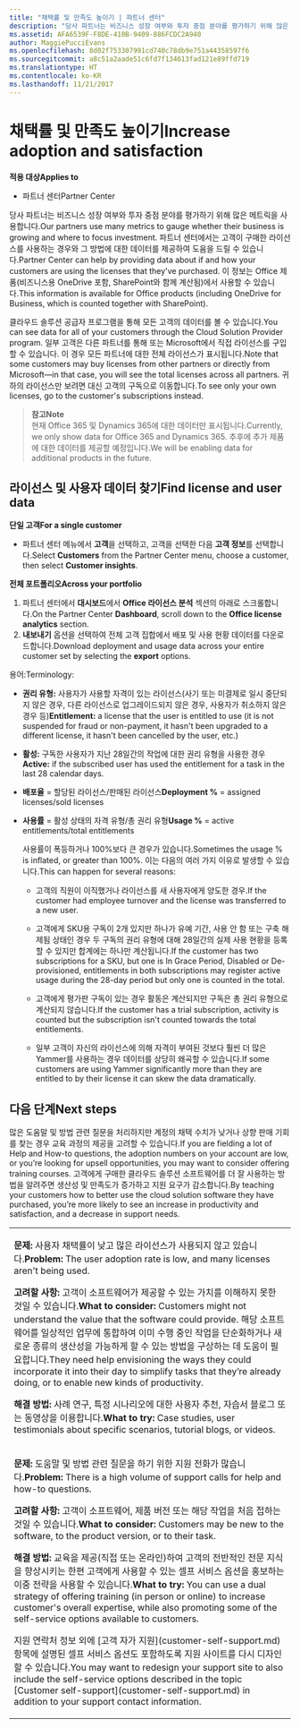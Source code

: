 ```yaml
---
title: "채택률 및 만족도 높이기 | 파트너 센터"
description: "당사 파트너는 비즈니스 성장 여부와 투자 중점 분야를 평가하기 위해 많은 메트릭을 사용합니다. 파트너 센터에서는 고객이 구매한 라이선스를 사용하는 경우와 그 방법에 대한 데이터를 제공하여 도움을 드릴 수 있습니다."
ms.assetid: AFA6539F-F8DE-410B-9409-886FCDC2A940
author: MaggiePucciEvans
ms.openlocfilehash: 8d02f753307991cd740c78db9e751a44358597f6
ms.sourcegitcommit: a8c51a2aade51c6fd7f134613fad121e89ffd719
ms.translationtype: HT
ms.contentlocale: ko-KR
ms.lasthandoff: 11/21/2017
---
```

# <a name="increase-adoption-and-satisfaction"></a><span data-ttu-id="c3df2-104">채택률 및 만족도 높이기</span><span class="sxs-lookup"><span data-stu-id="c3df2-104">Increase adoption and satisfaction</span></span>

**<span data-ttu-id="c3df2-105">적용 대상</span><span class="sxs-lookup"><span data-stu-id="c3df2-105">Applies to</span></span>**

-  <span data-ttu-id="c3df2-106">파트너 센터</span><span class="sxs-lookup"><span data-stu-id="c3df2-106">Partner Center</span></span>

<span data-ttu-id="c3df2-107">당사 파트너는 비즈니스 성장 여부와 투자 중점 분야를 평가하기 위해 많은 메트릭을 사용합니다.</span><span class="sxs-lookup"><span data-stu-id="c3df2-107">Our partners use many metrics to gauge whether their business is growing and where to focus investment.</span></span> <span data-ttu-id="c3df2-108">파트너 센터에서는 고객이 구매한 라이선스를 사용하는 경우와 그 방법에 대한 데이터를 제공하여 도움을 드릴 수 있습니다.</span><span class="sxs-lookup"><span data-stu-id="c3df2-108">Partner Center can help by providing data about if and how your customers are using the licenses that they've purchased.</span></span> <span data-ttu-id="c3df2-109">이 정보는 Office 제품(비즈니스용 OneDrive 포함, SharePoint와 함께 계산됨)에서 사용할 수 있습니다.</span><span class="sxs-lookup"><span data-stu-id="c3df2-109">This information is available for Office products (including OneDrive for Business, which is counted together with SharePoint).</span></span>

<span data-ttu-id="c3df2-110">클라우드 솔루션 공급자 프로그램을 통해 모든 고객의 데이터를 볼 수 있습니다.</span><span class="sxs-lookup"><span data-stu-id="c3df2-110">You can see data for all of your customers through the Cloud Solution Provider program.</span></span> <span data-ttu-id="c3df2-111">일부 고객은 다른 파트너를 통해 또는 Microsoft에서 직접 라이선스를 구입할 수 있습니다. 이 경우 모든 파트너에 대한 전체 라이선스가 표시됩니다.</span><span class="sxs-lookup"><span data-stu-id="c3df2-111">Note that some customers may buy licenses from other partners or directly from Microsoft—in that case, you will see the total licenses across all partners.</span></span> <span data-ttu-id="c3df2-112">귀하의 라이선스만 보려면 대신 고객의 구독으로 이동합니다.</span><span class="sxs-lookup"><span data-stu-id="c3df2-112">To see only your own licenses, go to the customer's subscriptions instead.</span></span>

>**<span data-ttu-id="c3df2-113">참고</span><span class="sxs-lookup"><span data-stu-id="c3df2-113">Note</span></span>**<br> <span data-ttu-id="c3df2-114">현재 Office 365 및 Dynamics 365에 대한 데이터만 표시됩니다.</span><span class="sxs-lookup"><span data-stu-id="c3df2-114">Currently, we only show data for Office 365 and Dynamics 365.</span></span> <span data-ttu-id="c3df2-115">추후에 추가 제품에 대한 데이터를 제공할 예정입니다.</span><span class="sxs-lookup"><span data-stu-id="c3df2-115">We will be enabling data for additional products in the future.</span></span>

## <a name="find-license-and-user-data"></a><span data-ttu-id="c3df2-116">라이선스 및 사용자 데이터 찾기</span><span class="sxs-lookup"><span data-stu-id="c3df2-116">Find license and user data</span></span>


**<span data-ttu-id="c3df2-117">단일 고객</span><span class="sxs-lookup"><span data-stu-id="c3df2-117">For a single customer</span></span>**

-   <span data-ttu-id="c3df2-118">파트너 센터 메뉴에서 **고객**을 선택하고, 고객을 선택한 다음 **고객 정보**를 선택합니다.</span><span class="sxs-lookup"><span data-stu-id="c3df2-118">Select **Customers** from the Partner Center menu, choose a customer, then select **Customer insights**.</span></span>

**<span data-ttu-id="c3df2-119">전체 포트폴리오</span><span class="sxs-lookup"><span data-stu-id="c3df2-119">Across your portfolio</span></span>**

1.  <span data-ttu-id="c3df2-120">파트너 센터에서 **대시보드**에서 **Office 라이선스 분석** 섹션의 아래로 스크롤합니다.</span><span class="sxs-lookup"><span data-stu-id="c3df2-120">On the Partner Center **Dashboard**, scroll down to the **Office license analytics** section.</span></span>
2.  <span data-ttu-id="c3df2-121">**내보내기** 옵션을 선택하여 전체 고객 집합에서 배포 및 사용 현황 데이터를 다운로드합니다.</span><span class="sxs-lookup"><span data-stu-id="c3df2-121">Download deployment and usage data across your entire customer set by selecting the **export** options.</span></span>

<span data-ttu-id="c3df2-122">용어:</span><span class="sxs-lookup"><span data-stu-id="c3df2-122">Terminology:</span></span>

-   <span data-ttu-id="c3df2-123">**권리 유형:** 사용자가 사용할 자격이 있는 라이선스(사기 또는 미결제로 일시 중단되지 않은 경우, 다른 라이선스로 업그레이드되지 않은 경우, 사용자가 취소하지 않은 경우 등)</span><span class="sxs-lookup"><span data-stu-id="c3df2-123">**Entitlement:** a license that the user is entitled to use (it is not suspended for fraud or non-payment, it hasn't been upgraded to a different license, it hasn't been cancelled by the user, etc.)</span></span>

-   <span data-ttu-id="c3df2-124">**활성:** 구독한 사용자가 지난 28일간의 작업에 대한 권리 유형을 사용한 경우</span><span class="sxs-lookup"><span data-stu-id="c3df2-124">**Active:** if the subscribed user has used the entitlement for a task in the last 28 calendar days.</span></span>

-   <span data-ttu-id="c3df2-125">**배포율** = 할당된 라이선스/판매된 라이선스</span><span class="sxs-lookup"><span data-stu-id="c3df2-125">**Deployment %** = assigned licenses/sold licenses</span></span>

-   <span data-ttu-id="c3df2-126">**사용률** = 활성 상태의 자격 유형/총 권리 유형</span><span class="sxs-lookup"><span data-stu-id="c3df2-126">**Usage %** = active entitlements/total entitlements</span></span>

    <span data-ttu-id="c3df2-127">사용률이 폭등하거나 100%보다 큰 경우가 있습니다.</span><span class="sxs-lookup"><span data-stu-id="c3df2-127">Sometimes the usage % is inflated, or greater than 100%.</span></span> <span data-ttu-id="c3df2-128">이는 다음의 여러 가지 이유로 발생할 수 있습니다.</span><span class="sxs-lookup"><span data-stu-id="c3df2-128">This can happen for several reasons:</span></span>

    -   <span data-ttu-id="c3df2-129">고객의 직원이 이직했거나 라이선스를 새 사용자에게 양도한 경우.</span><span class="sxs-lookup"><span data-stu-id="c3df2-129">If the customer had employee turnover and the license was transferred to a new user.</span></span>

    -   <span data-ttu-id="c3df2-130">고객에게 SKU용 구독이 2개 있지만 하나가 유예 기간, 사용 안 함 또는 구축 해제됨 상태인 경우 두 구독의 권리 유형에 대해 28일간의 실제 사용 현황을 등록할 수 있지만 합계에는 하나만 계산됩니다.</span><span class="sxs-lookup"><span data-stu-id="c3df2-130">If the customer has two subscriptions for a SKU, but one is In Grace Period, Disabled or De-provisioned, entitlements in both subscriptions may register active usage during the 28-day period but only one is counted in the total.</span></span>

    -   <span data-ttu-id="c3df2-131">고객에게 평가판 구독이 있는 경우 활동은 계산되지만 구독은 총 권리 유형으로 계산되지 않습니다.</span><span class="sxs-lookup"><span data-stu-id="c3df2-131">If the customer has a trial subscription, activity is counted but the subscription isn't counted towards the total entitlements.</span></span>

    -   <span data-ttu-id="c3df2-132">일부 고객이 자신의 라이선스에 의해 자격이 부여된 것보다 훨씬 더 많은 Yammer를 사용하는 경우 데이터를 상당히 왜곡할 수 있습니다.</span><span class="sxs-lookup"><span data-stu-id="c3df2-132">If some customers are using Yammer significantly more than they are entitled to by their license it can skew the data dramatically.</span></span>

## <a name="next-steps"></a><span data-ttu-id="c3df2-133">다음 단계</span><span class="sxs-lookup"><span data-stu-id="c3df2-133">Next steps</span></span>


<span data-ttu-id="c3df2-134">많은 도움말 및 방법 관련 질문을 처리하지만 계정의 채택 수치가 낮거나 상향 판매 기회를 찾는 경우 교육 과정의 제공을 고려할 수 있습니다.</span><span class="sxs-lookup"><span data-stu-id="c3df2-134">If you are fielding a lot of Help and How-to questions, the adoption numbers on your account are low, or you’re looking for upsell opportunities, you may want to consider offering training courses.</span></span> <span data-ttu-id="c3df2-135">고객에게 구매한 클라우드 솔루션 소프트웨어를 더 잘 사용하는 방법을 알려주면 생산성 및 만족도가 증가하고 지원 요구가 감소합니다.</span><span class="sxs-lookup"><span data-stu-id="c3df2-135">By teaching your customers how to better use the cloud solution software they have purchased, you’re more likely to see an increase in productivity and satisfaction, and a decrease in support needs.</span></span>

<table>
<colgroup>
<col width="100%" />
</colgroup>
<tbody>
<tr class="odd">
<td><p><span data-ttu-id="c3df2-136"><strong>문제:</strong> 사용자 채택률이 낮고 많은 라이선스가 사용되지 않고 있습니다.</span><span class="sxs-lookup"><span data-stu-id="c3df2-136"><strong>Problem:</strong> The user adoption rate is low, and many licenses aren't being used.</span></span></p>
<p><span data-ttu-id="c3df2-137"><strong>고려할 사항:</strong> 고객이 소프트웨어가 제공할 수 있는 가치를 이해하지 못한 것일 수 있습니다.</span><span class="sxs-lookup"><span data-stu-id="c3df2-137"><strong>What to consider:</strong> Customers might not understand the value that the software could provide.</span></span> <span data-ttu-id="c3df2-138">해당 소프트웨어를 일상적인 업무에 통합하여 이미 수행 중인 작업을 단순화하거나 새로운 종류의 생산성을 가능하게 할 수 있는 방법을 구상하는 데 도움이 필요합니다.</span><span class="sxs-lookup"><span data-stu-id="c3df2-138">They need help envisioning the ways they could incorporate it into their day to simplify tasks that they’re already doing, or to enable new kinds of productivity.</span></span></p>
<p><span data-ttu-id="c3df2-139"><strong>해결 방법:</strong> 사례 연구, 특정 시나리오에 대한 사용자 추천, 자습서 블로그 또는 동영상을 이용합니다.</span><span class="sxs-lookup"><span data-stu-id="c3df2-139"><strong>What to try:</strong> Case studies, user testimonials about specific scenarios, tutorial blogs, or videos.</span></span></p></td>
</tr>
<tr class="even">
<td><p><span data-ttu-id="c3df2-140"><strong>문제:</strong> 도움말 및 방법 관련 질문을 하기 위한 지원 전화가 많습니다.</span><span class="sxs-lookup"><span data-stu-id="c3df2-140"><strong>Problem:</strong> There is a high volume of support calls for help and how-to questions.</span></span></p>
<p><span data-ttu-id="c3df2-141"><strong>고려할 사항:</strong> 고객이 소프트웨어, 제품 버전 또는 해당 작업을 처음 접하는 것일 수 있습니다.</span><span class="sxs-lookup"><span data-stu-id="c3df2-141"><strong>What to consider:</strong> Customers may be new to the software, to the product version, or to their task.</span></span></p>
<p><span data-ttu-id="c3df2-142"><strong>해결 방법:</strong> 교육을 제공(직접 또는 온라인)하여 고객의 전반적인 전문 지식을 향상시키는 한편 고객에게 사용할 수 있는 셀프 서비스 옵션을 홍보하는 이중 전략을 사용할 수 있습니다.</span><span class="sxs-lookup"><span data-stu-id="c3df2-142"><strong>What to try:</strong> You can use a dual strategy of offering training (in person or online) to increase customer's overall expertise, while also promoting some of the self-service options available to customers.</span></span></p>
<p><span data-ttu-id="c3df2-143">지원 연락처 정보 외에 [고객 자가 지원](customer-self-support.md) 항목에 설명된 셀프 서비스 옵션도 포함하도록 지원 사이트를 다시 디자인할 수 있습니다.</span><span class="sxs-lookup"><span data-stu-id="c3df2-143">You may want to redesign your support site to also include the self-service options described in the topic [Customer self-support](customer-self-support.md) in addition to your support contact information.</span></span></p></td>
</tr>
</tbody>
</table>

 

 

 



